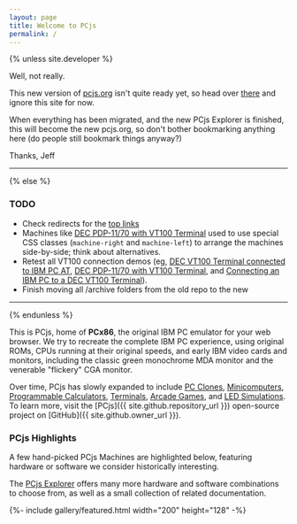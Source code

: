 ```yaml
---
layout: page
title: Welcome to PCjs
permalink: /
---
```


{% unless site.developer %}

Well, not really.

This new version of [pcjs.org](https://www.pcjs.org) isn't quite ready yet, so head over [there](https://www.pcjs.org) and ignore this site for now.

When everything has been migrated, and the new PCjs Explorer is finished, this will become the new pcjs.org, so don't bother bookmarking anything here
(do people still bookmark things anyway?)

Thanks,
Jeff

---

{% else %}

### TODO

  - Check redirects for the [top links](/assets/tests/links/)
  - Machines like [DEC PDP-11/70 with VT100 Terminal](/machines/dec/pdp11/1170/vt100/) used to use special CSS classes (`machine-right` and `machine-left`) to arrange the machines side-by-side; think about alternatives.
  - Retest all VT100 connection demos (eg, [DEC VT100 Terminal connected to IBM PC AT](/machines/dec/vt100/5170/), [DEC PDP-11/70 with VT100 Terminal](/machines/dec/pdp11/1170/vt100/), and [Connecting an IBM PC to a DEC VT100 Terminal](/blog/2016/08/19/)).
  - Finish moving all /archive folders from the old repo to the new

---

{% endunless %}

This is PCjs, home of **PCx86**, the original IBM PC emulator for your web browser.
We try to recreate the complete IBM PC experience, using original ROMs, CPUs running at their
original speeds, and early IBM video cards and monitors, including the classic green monochrome MDA
monitor and the venerable "flickery" CGA monitor.

Over time, PCjs has slowly expanded to include [PC Clones](/machines/pcx86/compaq/deskpro386/),
[Minicomputers](/machines/dec/pdp11/), [Programmable Calculators](/machines/ti/ti57/), [Terminals](/machines/dec/vt100/),
[Arcade Games](/machines/arcade/invaders/), and [LED Simulations](/machines/led/life/color/).
To learn more, visit the [PCjs]({{ site.github.repository_url }}) open-source project on [GitHub]({{ site.github.owner_url }}).

### PCjs Highlights

A few hand-picked PCjs Machines are highlighted below, featuring hardware or software we consider historically interesting.

The <a href="#pcjs-explorer" onclick="pcjsExplorerView(this, event)">PCjs Explorer</a> offers many more hardware and software
combinations to choose from, as well as a small collection of related documentation.

{%- include gallery/featured.html width="200" height="128" -%}
